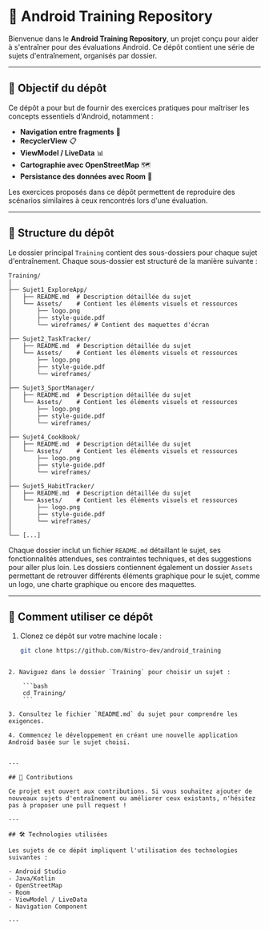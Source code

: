 # 📱 Android Training Repository

Bienvenue dans le **Android Training Repository**, un projet conçu pour aider à s'entraîner pour des évaluations Android. Ce dépôt contient une série de sujets d'entraînement, organisés par dossier.

---

## 🎯 Objectif du dépôt

Ce dépôt a pour but de fournir des exercices pratiques pour maîtriser les concepts essentiels d'Android, notamment :
- **Navigation entre fragments** 🧭
- **RecyclerView** 📋
- **ViewModel / LiveData** 📊
- **Cartographie avec OpenStreetMap** 🗺️
- **Persistance des données avec Room** 💾

Les exercices proposés dans ce dépôt permettent de reproduire des scénarios similaires à ceux rencontrés lors d'une évaluation.

---

## 📂 Structure du dépôt

Le dossier principal `Training` contient des sous-dossiers pour chaque sujet d'entraînement. Chaque sous-dossier est structuré de la manière suivante :

```
Training/
│
├── Sujet1_ExploreApp/
│   ├── README.md  # Description détaillée du sujet
│   └── Assets/    # Contient les éléments visuels et ressources
│       ├── logo.png
│       ├── style-guide.pdf
│       └── wireframes/ # Contient des maquettes d'écran
│
├── Sujet2_TaskTracker/
│   ├── README.md  # Description détaillée du sujet
│   └── Assets/    # Contient les éléments visuels et ressources
│       ├── logo.png
│       ├── style-guide.pdf
│       └── wireframes/
│
├── Sujet3_SportManager/
│   ├── README.md  # Description détaillée du sujet
│   └── Assets/    # Contient les éléments visuels et ressources
│       ├── logo.png
│       ├── style-guide.pdf
│       └── wireframes/
│
├── Sujet4_CookBook/
│   ├── README.md  # Description détaillée du sujet
│   └── Assets/    # Contient les éléments visuels et ressources
│       ├── logo.png
│       ├── style-guide.pdf
│       └── wireframes/
│
├── Sujet5_HabitTracker/
│   ├── README.md  # Description détaillée du sujet
│   └── Assets/    # Contient les éléments visuels et ressources
│       ├── logo.png
│       ├── style-guide.pdf
│       └── wireframes/
│
└── [...]

```

Chaque dossier inclut un fichier `README.md` détaillant le sujet, ses fonctionnalités attendues, ses contraintes techniques, et des suggestions pour aller plus loin. Les dossiers contiennent également un dossier `Assets` permettant de retrouver différents éléments graphique pour le sujet, comme un logo, une charte graphique ou encore des maquettes.

---

## 🚀 Comment utiliser ce dépôt

1. Clonez ce dépôt sur votre machine locale :
   ```bash
   git clone https://github.com/Nistro-dev/android_training
```

2. Naviguez dans le dossier `Training` pour choisir un sujet :
    
    ```bash
    cd Training/
    ```
    
3. Consultez le fichier `README.md` du sujet pour comprendre les exigences.
    
4. Commencez le développement en créant une nouvelle application Android basée sur le sujet choisi.
    

---

## 🙌 Contributions

Ce projet est ouvert aux contributions. Si vous souhaitez ajouter de nouveaux sujets d'entraînement ou améliorer ceux existants, n'hésitez pas à proposer une pull request !

---

## 🛠️ Technologies utilisées

Les sujets de ce dépôt impliquent l'utilisation des technologies suivantes :

- Android Studio
- Java/Kotlin
- OpenStreetMap
- Room
- ViewModel / LiveData
- Navigation Component

---